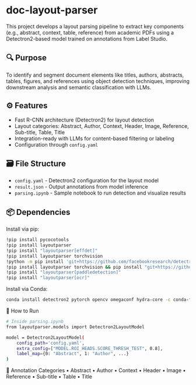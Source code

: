 # doc-layout-parser

This project develops a layout parsing pipeline to extract key components (e.g., abstract, context, table, reference) from academic PDFs using a Detectron2-based model trained on annotations from Label Studio.

## 🔍 Purpose

To identify and segment document elements like titles, authors, abstracts, tables, figures, and references using object detection techniques, improving downstream analysis and semantic classification with LLMs.

## ⚙️ Features

- Fast R-CNN architecture (Detectron2) for layout detection
- Layout categories: Abstract, Author, Context, Header, Image, Reference, Sub-title, Table, Title
- Integration-ready with LLMs for content-based filtering or labeling
- Configuration through `config.yaml`

## 🗃 File Structure

- `config.yaml` - Detectron2 configuration for the layout model
- `result.json` - Output annotations from model inference
- `parsing.ipynb` - Sample notebook to run detection and visualize results

## 📦 Dependencies

Install via pip:
```bash
!pip install pycocotools
!pip install layoutparser
!pip install "layoutparser[effdet]"
!pip install layoutparser torchvision
!python -m pip install 'git+https://github.com/facebookresearch/detectron2.git'
!pip install layoutparser torchvision && pip install "git+https://github.com/facebookresearch/detectron2.git@v0.5#egg=detectron2"
!pip install "layoutparser[paddledetection]"
!pip install "layoutparser[ocr]"
```

Install via Conda:
```bash
conda install detectron2 pytorch opencv omegaconf hydra-core -c conda-forge
```

🚀 How to Run
```bash
# Inside parsing.ipynb
from layoutparser.models import Detectron2LayoutModel

model = Detectron2LayoutModel(
    config_path='config.yaml',
    extra_config=["MODEL.ROI_HEADS.SCORE_THRESH_TEST", 0.8],
    label_map={0: "Abstract", 1: "Author", ...}
)
```
📄 Annotation Categories
	•	Abstract
	•	Author
	•	Context
	•	Header
	•	Image
	•	Reference
	•	Sub-title
	•	Table
	•	Title
